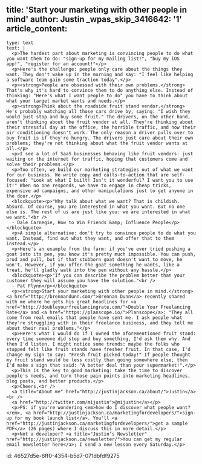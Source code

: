 title: 'Start your marketing with other people in mind'
author: Justin
_wpas_skip_3416642: '1'
article_content:
  -
    type: text
    text: |
      <p>The hardest part about marketing is convincing people to do what you want them to do: "sign-up for my mailing list!", "buy my iOS app!", "register for an account!"</p>
      <p>Here's the challenge: people only care about the things they want. They don't wake up in the morning and say: "I feel like helping a software team gain some traction today".</p>
      <p><strong>People are obsessed with their own problems.</strong> That's why it's hard to convince them to do anything else. Instead of thinking: "Here's what I want people to do" you have to think about what your target market wants and needs.</p>
      <p><strong>Think about the roadside fruit stand vendor.</strong> He's probably watching all those cars drive by, saying: "I wish they would just stop and buy some fruit." The drivers, on the other hand, aren't thinking about the fruit vendor at all. They're thinking about their stressful day at the office, the horrible traffic, and how their air conditioning doesn't work. The only reason a driver pulls over to buy fruit is if they're hungry. The drivers just care about their own problems; they're not thinking about what the fruit vendor wants at all.</p>
      <p>I see a lot of SaaS businesses behaving like fruit vendors: just waiting on the internet for traffic, hoping that customers come and solve their problems.</p>
      <p>Too often, we build our marketing strategies out of what we want for our business. We write copy and calls-to-action that are self-focused: "Look at what I built! Isn't it wonderful? I want you to use it!" When no one responds, we have to engage in cheap tricks, expensive ad campaigns, and other manipulations just to get anyone in the door.</p>
      <blockquote><p>"Why talk about what we want? That is childish. Absurd. Of course, you are interested in what you want. But no one else is. The rest of us are just like you: we are interested in what we want."<br />
      - Dale Carnegie, How to Win Friends &amp; Influence People</p></blockquote>
      <p>A simple alternative: don't try to convince people to do what you want. Instead, find out what they want, and offer that to them instead.</p>
      <p>Here's an example from the farm: if you've ever tried pushing a goat into its pen, you know it's pretty much impossible. You can push, prod and pull, but if that stubborn goat doesn't want to move, he won't. However, if you offer the goat something he wants, like a treat, he'll gladly walk into the pen without any hassle.</p>
      <blockquote><p>"If you can describe the problem better than your customer they will assume you have the solution."<br />
      - Pat Flynn</p></blockquote>
      <p><strong>Start your marketing with other people in mind.</strong> <a href="http://brennandunn.com/">Brennan Dunn</a> recently shared with me where he gets his great headlines for <a href="http://doubleyourfreelancingrate.com/">Double Your Freelancing Rate</a> and <a href="https://planscope.io/">Planscope</a>: "They all come from real emails that people have sent me. I ask people what they're struggling with in their freelance business, and they tell me about their real problems."</p>
      <p>Here's what I would do if I owned the aforementioned fruit stand: every time someone did stop and buy something, I'd ask them why. And then I'd listen. I might notice some trends: maybe the folks who stopped felt like fruit stands have fresher fruit. In that case, I'd change my sign to say: "Fresh fruit picked today!" If people thought my fruit stand would be less costly than going somewhere else, then I'd make a sign that said: "A better deal than your supermarket!".</p>
      <p>This is the key to good marketing: take the time to discover people's needs, and turn those pain points into marketing headlines, blog posts, and better products.</p>
      <p>Cheers,<br />
      <a title="About me" href="http://justinjackson.ca/about/">Justin</a><br />
      <a href="http://twitter.com/mijustin">@mijustin</a></p>
      <p>PS: if you're wondering <em>how do I discover what people want?</em>, <a href="http://justinjackson.ca/marketingfordevelopers/">sign-up for my book launch list</a>. You'll <a href="http://justinjackson.ca/marketingfordevelopers/">get a sample PDF</a> (26 pages) where I discuss this in more detail.</p>
      <p>Not a developer? <a title="Justin’s Newsletter" href="http://justinjackson.ca/newsletter/">You can get my regular email newsletter here</a>; I send a new lesson every Saturday.</p>
      
id: 46527d5e-6ff0-4354-b5d7-071dbfdf9275

